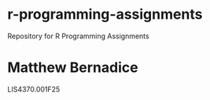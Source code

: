 # r-programming-assignments
Repository for R Programming Assignments
# Matthew Bernadice
LIS4370.001F25
